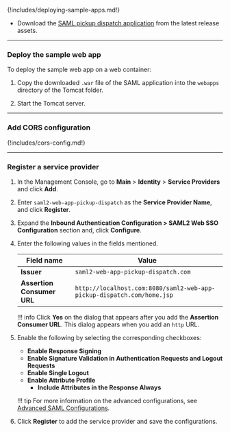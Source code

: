 {!includes/deploying-sample-apps.md!}

- Download the [SAML pickup dispatch application](https://github.com/wso2/samples-is/releases/download/v4.3.0/saml2-web-app-pickup-dispatch.com.war) from the latest release assets.

---

### Deploy the sample web app

To deploy the sample web app on a web container:

1. Copy the downloaded `.war` file of the SAML application into the `webapps` directory of the Tomcat folder.

2. Start the Tomcat server.

---

### Add CORS configuration

{!includes/cors-config.md!}

---

### Register a service provider

1. In the Management Console, go to **Main** > **Identity** > **Service Providers** and click **Add**.

3. Enter `saml2-web-app-pickup-dispatch` as the **Service Provider Name**, and click **Register**.

4. Expand the **Inbound Authentication Configuration > SAML2 Web SSO Configuration** section and, click **Configure**.

5. Enter the following values in the fields mentioned.

    | Field name | Value |
    |-----------|-------|
    | **Issuer** | `saml2-web-app-pickup-dispatch.com`  |
    | **Assertion Consumer URL**    | `http://localhost.com:8080/saml2-web-app-pickup-dispatch.com/home.jsp`    |

    !!! info
        Click **Yes** on the dialog that appears after you add the **Assertion Consumer URL**. This dialog appears when you add an `http` URL.

6. Enable the following by selecting the corresponding checkboxes:
    - **Enable Response Signing**
    - **Enable Signature Validation in Authentication Requests and Logout Requests**
    - **Enable Single Logout**
    - **Enable Attribute Profile**
        - **Include Attributes in the Response Always**  

    !!! tip
        For more information on the advanced configurations, see [Advanced SAML Configurations](/guides/login/saml-app-config-advanced).

7. Click **Register** to add the service provider and save the configurations.  